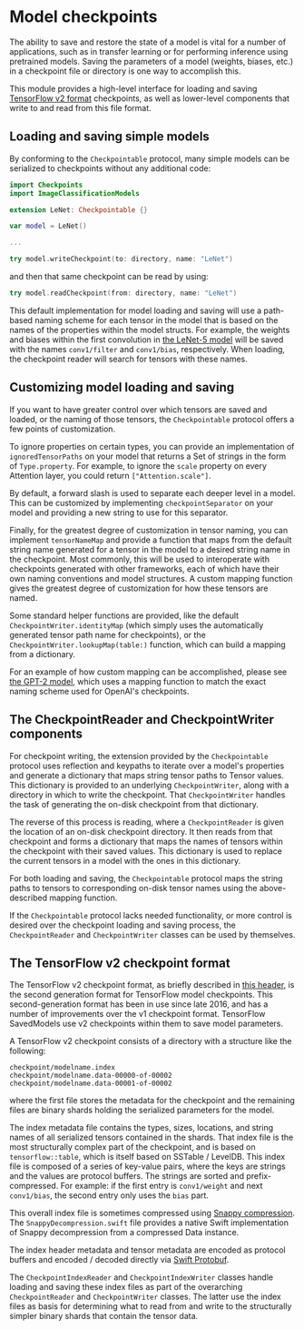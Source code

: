 # Model checkpoints

The ability to save and restore the state of a model is vital for a number of applications, such
as in transfer learning or for performing inference using pretrained models. Saving the
parameters of a model (weights, biases, etc.) in a checkpoint file or directory is one way to 
accomplish this.

This module provides a high-level interface for loading and saving
[TensorFlow v2 format](https://github.com/tensorflow/tensorflow/blob/master/tensorflow/core/util/tensor_bundle/tensor_bundle.h)
checkpoints, as well as lower-level components that write to and read from this file format. 


## Loading and saving simple models

By conforming to the `Checkpointable` protocol, many simple models can be serialized to
checkpoints without any additional code:

```swift
import Checkpoints
import ImageClassificationModels

extension LeNet: Checkpointable {}

var model = LeNet()

...

try model.writeCheckpoint(to: directory, name: "LeNet")
```
and then that same checkpoint can be read by using:

```swift
try model.readCheckpoint(from: directory, name: "LeNet")
```
This default implementation for model loading and saving will use a path-based naming
scheme for each tensor in the model that is based on the names of the properties within the
model structs. For example, the weights and biases within the first convolution in 
[the LeNet-5 model](https://github.com/tensorflow/swift-models/blob/main/Models/ImageClassification/LeNet-5.swift#L26)
will be saved with the names `conv1/filter` and `conv1/bias`, respectively. When loading, 
the checkpoint reader will search for tensors with these names.

## Customizing model loading and saving

If you want to have greater control over which tensors are saved and loaded, or the naming
of those tensors, the `Checkpointable` protocol offers a few points of customization.

To ignore properties on certain types, you can provide an implementation of
`ignoredTensorPaths` on your model that returns a Set of strings in the form of
`Type.property`. For example, to ignore the `scale` property on every Attention layer, you
could return  `["Attention.scale"]`.

By default, a forward slash is used to separate each deeper level in a model. This can be
customized by implementing `checkpointSeparator` on your model and providing a new
string to use for this separator. 

Finally, for the greatest degree of customization in tensor naming, you can implement 
`tensorNameMap` and provide a function that maps from the default string name generated
for a tensor in the model to a desired string name in the checkpoint. Most commonly, this
will be used to interoperate with checkpoints generated with other frameworks, each of which
have their own naming conventions and model structures. A custom mapping function gives
the greatest degree of customization for how these tensors are named.

Some standard helper functions are provided, like the default
`CheckpointWriter.identityMap` (which simply uses the automatically generated tensor
path name for checkpoints), or the `CheckpointWriter.lookupMap(table:)` function,
which can build a mapping from a dictionary.

For an example of how custom mapping can be accomplished, please see
[the GPT-2 model](https://github.com/tensorflow/swift-models/blob/main/Models/Text/GPT2/CheckpointWriter.swift), 
which uses a mapping function to match the exact naming scheme used for OpenAI's
checkpoints.

## The CheckpointReader and CheckpointWriter components

For checkpoint writing, the extension provided by the `Checkpointable` protocol
uses reflection and keypaths to iterate over a model's properties and generate a dictionary
that maps string tensor paths to Tensor values. This dictionary is provided to an underlying
`CheckpointWriter`, along with a directory in which to write the checkpoint. That
`CheckpointWriter` handles the task of generating the on-disk checkpoint from that
dictionary.

The reverse of this process is reading, where a `CheckpointReader` is given the location of 
an on-disk checkpoint directory. It then reads from that checkpoint and forms a dictionary that
maps the names of tensors within the checkpoint with their saved values. This dictionary is
used to replace the current tensors in a model with the ones in this dictionary.

For both loading and saving, the `Checkpointable` protocol maps the string paths to tensors
to corresponding on-disk tensor names using the above-described mapping function.

If the `Checkpointable` protocol lacks needed functionality, or more control is desired over
the checkpoint loading and saving process, the `CheckpointReader` and
`CheckpointWriter` classes can be used by themselves.

## The TensorFlow v2 checkpoint format

The TensorFlow v2 checkpoint format, as briefly described in
[this header](https://github.com/tensorflow/tensorflow/blob/master/tensorflow/core/util/tensor_bundle/tensor_bundle.h),
is the second generation format for TensorFlow model checkpoints. This second-generation
format has been in use since late 2016, and has a number of improvements over the v1
checkpoint format. TensorFlow SavedModels use v2 checkpoints within them to save model
parameters.

A TensorFlow v2 checkpoint consists of a directory with a structure like the following:

```
checkpoint/modelname.index
checkpoint/modelname.data-00000-of-00002
checkpoint/modelname.data-00001-of-00002
```
where the first file stores the metadata for the checkpoint and the remaining files are binary
shards holding the serialized parameters for the model.

The index metadata file contains the types, sizes, locations, and string names of all serialized
tensors contained in the shards. That index file is the most structurally complex part of the
checkpoint, and is based on `tensorflow::table`, which is itself based on SSTable / LevelDB. 
This index file is composed of a series of key-value pairs, where the keys are strings and the
values are protocol buffers. The strings are sorted and prefix-compressed. For example: if 
the first entry is `conv1/weight` and next `conv1/bias`, the second entry only uses the
`bias` part.

This overall index file is sometimes compressed using
[Snappy compression](https://github.com/google/snappy). The
`SnappyDecompression.swift` file provides a native Swift implementation of Snappy
decompression from a compressed Data instance. 

The index header metadata and tensor metadata are encoded as protocol buffers and
encoded / decoded directly via [Swift Protobuf](https://github.com/apple/swift-protobuf). 

The `CheckpointIndexReader` and `CheckpointIndexWriter` classes handle loading
and saving these index files as part of the overarching `CheckpointReader` and
`CheckpointWriter` classes. The latter use the index files as basis for determining what to
read from and write to the structurally simpler binary shards that contain the tensor data.
